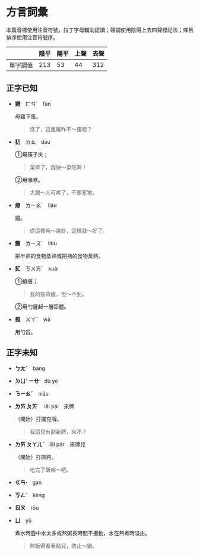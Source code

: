 # 方言詞彙

本篇音標使用注音符號，拉丁字母輔助認讀；聲調使用陰陽上去四聲標記法；條目排序使用注音符號序。

||陰平|陽平|上聲|去聲|
|---|---|---|---|---|
|單字調值|213|53|44|312|

## 正字已知

- **嬎**　ㄈㄢˋ　fàn

  母雞下蛋。
  > 怪了，這隻雞咋不～蛋呢？

- **㧅**　ㄉㄠ　dāu

  ①用筷子夾；
  > 菜齊了，趕快～菜吃啊！
  
  ②用喙啄。
  > 大鵝～人可疼了，不要惹牠。

- **缭**　ㄌㄧㄠˊ　liáu

  縫。
  > 從這裡再～幾針，這樣就～好了。

- **餾**　ㄌㄧㄡˋ　liòu

  把半熟的食物蒸熟或把熟的食物蒸熱。

- **㧟**　ㄎㄨㄞˇ　kuǎi

  ①撓癢；
  > 我的後背癢，但～不到。

  ②用勺鏟起一層固體。

- **搲**　ㄨㄚˇ　wǎ

  用勺舀。

## 正字未知

- **ㄅㄤˋ**　bàng

- **ㄉㄩˋ ㄧㄝ**　dù ye

- **ㄋㄧㄠˇ**　niǎu

- **ㄌㄞ ㄆㄞˊ**　lāi pái　來牌

  （開始）打撲克牌。
  > 我這兒有副新牌，來不？

- **ㄌㄞ ㄆㄚㄦˊ**　lāi pár　來牌兒

  （開始）打麻將。
  > 吃完了飯咱～吧。

- **ㄍㄢ·**　gan

- **ㄎㄥˋ**　kèng

- **ㄖㄡ**　rōu

- **ㄩ**　yū

  煮水時壺中水太多或熬粥長時間不攪動，水在熬煮時溢出。
  > 熬飯得看著點兒，防止～鍋。
